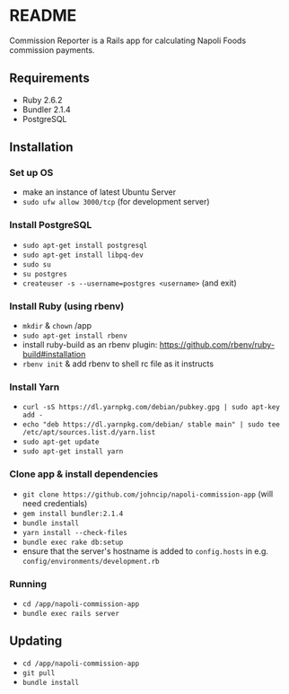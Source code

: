 # README

Commission Reporter is a Rails app for calculating Napoli Foods commission payments.

## Requirements

* Ruby 2.6.2
* Bundler 2.1.4
* PostgreSQL

## Installation

### Set up OS

* make an instance of latest Ubuntu Server
* `sudo ufw allow 3000/tcp` (for development server)

### Install PostgreSQL

* `sudo apt-get install postgresql`
* `sudo apt-get install libpq-dev`
* `sudo su`
* `su postgres`
* `createuser -s --username=postgres <username>` (and exit)

### Install Ruby (using rbenv)

* `mkdir` & `chown` /app
* `sudo apt-get install rbenv`
* install ruby-build as an rbenv plugin: https://github.com/rbenv/ruby-build#installation
* `rbenv init` & add rbenv to shell rc file as it instructs

### Install Yarn

* `curl -sS https://dl.yarnpkg.com/debian/pubkey.gpg | sudo apt-key add -`
* `echo "deb https://dl.yarnpkg.com/debian/ stable main" | sudo tee /etc/apt/sources.list.d/yarn.list`
* `sudo apt-get update`
* `sudo apt-get install yarn`

### Clone app & install dependencies

* `git clone https://github.com/johncip/napoli-commission-app` (will need credentials)
* `gem install bundler:2.1.4`
* `bundle install`
* `yarn install --check-files`
* `bundle exec rake db:setup`
* ensure that the server's hostname is added to `config.hosts` in e.g. `config/environments/development.rb`

### Running

* `cd /app/napoli-commission-app`
* `bundle exec rails server`

## Updating

* `cd /app/napoli-commission-app`
* `git pull`
* `bundle install`
